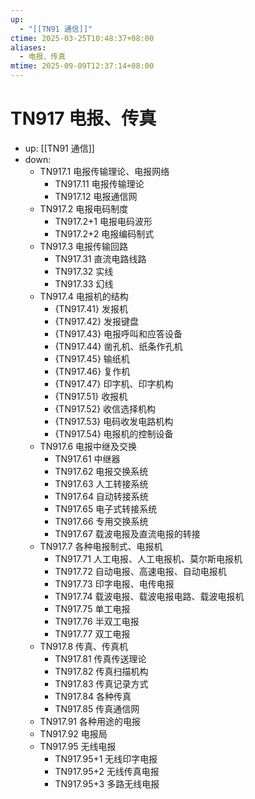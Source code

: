 ```yaml
---
up:
  - "[[TN91 通信]]"
ctime: 2025-03-25T10:48:37+08:00
aliases:
  - 电报、传真
mtime: 2025-09-09T12:37:14+08:00
---
```


# TN917 电报、传真

- up: [[TN91 通信]]
- down:	
	- TN917.1 电报传输理论、电报网络
		- TN917.11 电报传输理论
		- TN917.12 电报通信网
	- TN917.2 电报电码制度
		- TN917.2+1 电报电码波形
		- TN917.2+2 电报编码制式
	- TN917.3 电报传输回路
		- TN917.31 直流电路线路
		- TN917.32 实线
		- TN917.33 幻线
	- TN917.4 电报机的结构
		- {TN917.41} 发报机
		- {TN917.42} 发报键盘
		- {TN917.43} 电报呼叫和应答设备
		- {TN917.44} 凿孔机、纸条作孔机
		- {TN917.45} 输纸机
		- {TN917.46} 复作机
		- {TN917.47} 印字机、印字机构
		- {TN917.51} 收报机
		- {TN917.52} 收信选择机构
		- {TN917.53} 电码收发电路机构
		- {TN917.54} 电报机的控制设备
	- TN917.6 电报中继及交换
		- TN917.61 中继器
		- TN917.62 电报交换系统
		- TN917.63 人工转接系统
		- TN917.64 自动转接系统
		- TN917.65 电子式转接系统
		- TN917.66 专用交换系统
		- TN917.67 载波电报及直流电报的转接
	- TN917.7 各种电报制式、电报机
		- TN917.71 人工电报、人工电报机、莫尔斯电报机
		- TN917.72 自动电报、高速电报、自动电报机
		- TN917.73 印字电报、电传电报
		- TN917.74 载波电报、载波电报电路、载波电报机
		- TN917.75 单工电报
		- TN917.76 半双工电报
		- TN917.77 双工电报
	- TN917.8 传真、传真机
		- TN917.81 传真传送理论
		- TN917.82 传真扫描机构
		- TN917.83 传真记录方式
		- TN917.84 各种传真
		- TN917.85 传真通信网
	- TN917.91 各种用途的电报
	- TN917.92 电报局
	- TN917.95 无线电报
		- TN917.95+1 无线印字电报
		- TN917.95+2 无线传真电报
		- TN917.95+3 多路无线电报
	
